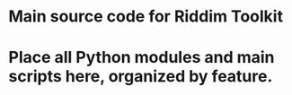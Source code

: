# Main source code for Riddim Toolkit
# Place all Python modules and main scripts here, organized by feature.

